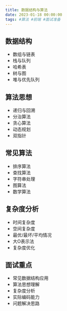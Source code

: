 ```yaml
---
title: 数据结构与算法
date: 2023-01-18 00:00:00
tags: #算法 #前端 #面试准备
---
```



## 数据结构
- 数组与链表
- 栈与队列
- 哈希表
- 树与图
- 堆与优先队列

## 算法思想
- 递归与回溯
- 分治算法
- 贪心算法
- 动态规划
- 双指针

## 常见算法
- 排序算法
- 查找算法
- 字符串处理
- 图算法
- 数学算法

## 复杂度分析
- 时间复杂度
- 空间复杂度
- 最优/最坏/平均情况
- 大O表示法
- 复杂度优化

## 面试重点
- 常见数据结构应用
- 算法思想理解
- 复杂度分析
- 实际编码能力
- 问题解决思路
